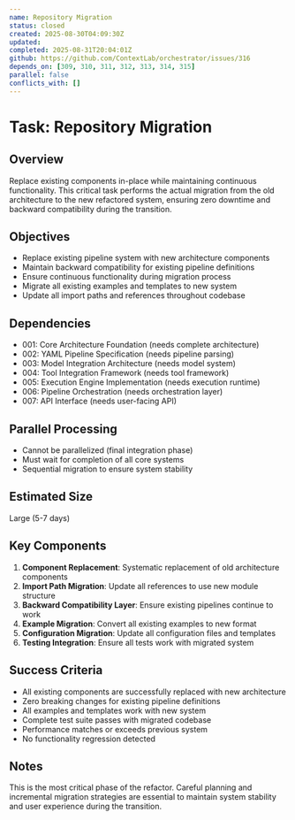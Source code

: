 ```yaml
---
name: Repository Migration
status: closed
created: 2025-08-30T04:09:30Z
updated: 
completed: 2025-08-31T20:04:01Z
github: https://github.com/ContextLab/orchestrator/issues/316
depends_on: [309, 310, 311, 312, 313, 314, 315]
parallel: false
conflicts_with: []
---
```


# Task: Repository Migration

## Overview
Replace existing components in-place while maintaining continuous functionality. This critical task performs the actual migration from the old architecture to the new refactored system, ensuring zero downtime and backward compatibility during the transition.

## Objectives
- Replace existing pipeline system with new architecture components
- Maintain backward compatibility for existing pipeline definitions
- Ensure continuous functionality during migration process
- Migrate all existing examples and templates to new system
- Update all import paths and references throughout codebase

## Dependencies
- 001: Core Architecture Foundation (needs complete architecture)
- 002: YAML Pipeline Specification (needs pipeline parsing)
- 003: Model Integration Architecture (needs model system)
- 004: Tool Integration Framework (needs tool framework)
- 005: Execution Engine Implementation (needs execution runtime)
- 006: Pipeline Orchestration (needs orchestration layer)
- 007: API Interface (needs user-facing API)

## Parallel Processing
- Cannot be parallelized (final integration phase)
- Must wait for completion of all core systems
- Sequential migration to ensure system stability

## Estimated Size
Large (5-7 days)

## Key Components
1. **Component Replacement**: Systematic replacement of old architecture components
2. **Import Path Migration**: Update all references to use new module structure
3. **Backward Compatibility Layer**: Ensure existing pipelines continue to work
4. **Example Migration**: Convert all existing examples to new format
5. **Configuration Migration**: Update all configuration files and templates
6. **Testing Integration**: Ensure all tests work with migrated system

## Success Criteria
- All existing components are successfully replaced with new architecture
- Zero breaking changes for existing pipeline definitions
- All examples and templates work with new system
- Complete test suite passes with migrated codebase
- Performance matches or exceeds previous system
- No functionality regression detected

## Notes
This is the most critical phase of the refactor. Careful planning and incremental migration strategies are essential to maintain system stability and user experience during the transition.